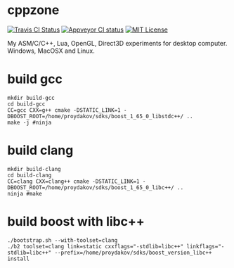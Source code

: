 # cppzone

[![Travis CI Status](https://travis-ci.org/proydakov/cpplabs.svg?branch=master)](https://travis-ci.org/proydakov/cpplabs)
[![Appveyor CI status](https://ci.appveyor.com/api/projects/status/github/proydakov/cpplabs?svg=true)](https://ci.appveyor.com/project/proydakov/cpplabs)
[![MIT License](https://img.shields.io/badge/license-MIT-blue.svg)](https://github.com/proydakov/cpplabs/blob/master/COPYING)

My ASM/C/C++, Lua, OpenGL, Direct3D experiments for desktop computer. Windows, MacOSX and Linux.

# build gcc

    mkdir build-gcc
    cd build-gcc
    CC=gcc CXX=g++ cmake -DSTATIC_LINK=1 -DBOOST_ROOT=/home/proydakov/sdks/boost_1_65_0_libstdc++/ ..
    make -j #ninja

# build clang

    mkdir build-clang
    cd build-clang
    CC=clang CXX=clang++ cmake -DSTATIC_LINK=1 -DBOOST_ROOT=/home/proydakov/sdks/boost_1_65_0_libc++/ ..
    ninja #make

# build boost with libc++

    ./bootstrap.sh --with-toolset=clang
    ./b2 toolset=clang link=static cxxflags="-stdlib=libc++" linkflags="-stdlib=libc++" --prefix=/home/proydakov/sdks/boost_version_libc++ install

